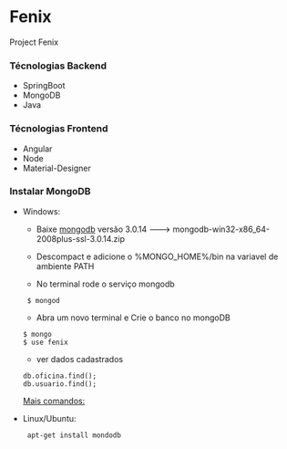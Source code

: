# Fenix
Project Fenix

### Técnologias Backend
  - SpringBoot
  - MongoDB
  - Java
  
### Técnologias Frontend
  - Angular
  - Node
  - Material-Designer

### Instalar MongoDB
- Windows: 
   - Baixe [mongodb](https://www.mongodb.org/dl/win32/x86_64-2008plus-ssl?_ga=1.135102456.861908304.1492025397) versão 3.0.14 ---> mongodb-win32-x86_64-2008plus-ssl-3.0.14.zip
	
   - Descompact e adicione o %MONGO_HOME%/bin na variavel de ambiente PATH 	
   - No terminal rode o serviço mongodb   
   ```
	$ mongod
   ```
   - Abra um novo terminal e Crie o banco no mongoDB   
   ```   
   $ mongo   
   $ use fenix
   ```
   - ver dados cadastrados      
   ```
   db.oficina.find();   
   db.usuario.find();   
   ```   
   [Mais comandos:](https://gist.github.com/diegolirio/d1dbf4fcd780da38812b2fc2e9e0a413) 	
	
- Linux/Ubuntu:
  ```   
   apt-get install mondodb
  ```
 	
	
	